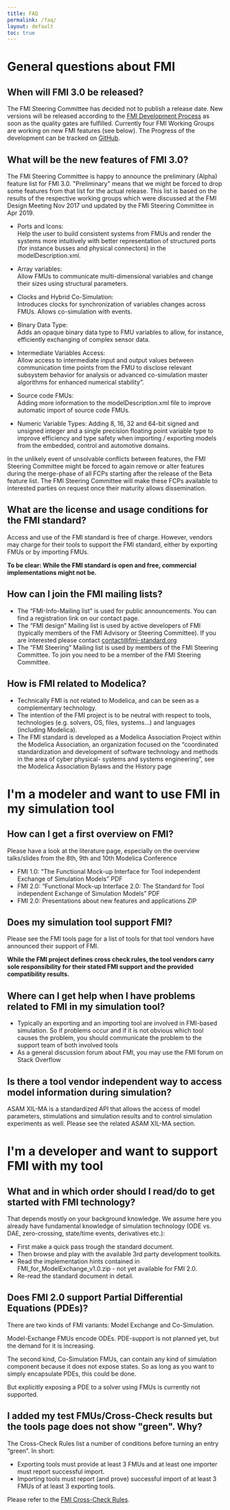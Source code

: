 ```yaml
---
title: FAQ
permalink: /faq/
layout: default
toc: true
---
```


# General questions about FMI

## When will FMI 3.0 be released?

 The FMI Steering Committee has decided not to publish a release date.
 New versions will be released according to the [FMI Development Process](https://svn.fmi-standard.org/fmi/branches/public/docs/DevProcess/FMI_DevelopmentProcess_1.0.pdf) as soon as the quality gates are fulfilled.
 Currently four FMI Working Groups are working on new FMI features (see below).
 The Progress of the development can be tracked on [GitHub](https://github.com/modelica/fmi-standard).


## What will be the new features of FMI 3.0?

The FMI Steering Committee is happy to announce the preliminary (Alpha) feature list for FMI 3.0.
"Preliminary" means that we might be forced to drop some features from that list for the actual release.
This list is based on the results of the respective working groups which were discussed at the FMI Design Meeting Nov 2017 und updated by the FMI Steering Committee in Apr 2019.

- Ports and Icons:  
  Help the user to build consistent systems from FMUs and render the systems more intuitively with better representation of structured ports (for instance busses and physical connectors) in the modelDescription.xml.

- Array variables:  
  Allow FMUs to communicate multi-dimensional variables and change their sizes using structural parameters.

- Clocks and Hybrid Co-Simulation:  
  Introduces clocks for synchronization of variables changes across FMUs. Allows co-simulation with events.

- Binary Data Type:  
  Adds an opaque binary data type to FMU variables to allow, for instance, efficiently exchanging of complex sensor data.

- Intermediate Variables Access:  
  Allow access to intermediate input and output values between communication time points from the FMU to disclose relevant subsystem behavior for analysis or advanced co-simulation master algorithms for enhanced numerical stability”.

- Source code FMUs:  
  Adding more information to the modelDescription.xml file to improve automatic import of source code FMUs.
  
- Numeric Variable Types: 
Adding 8, 16, 32 and 64-bit signed and unsigned integer and a single precision floating point variable type to improve efficiency and type safety when importing / exporting models from the embedded, control and automotive domains.

In the unlikely event of unsolvable conflicts between features, the FMI Steering Committee might be forced to again remove or alter features during the merge-phase of all FCPs starting after the release of the Beta feature list. The FMI Steering Committee will make these FCPs available to interested parties on request once their maturity allows dissemination.


## What are the license and usage conditions for the FMI standard?

Access and use of the FMI standard is free of charge. However, vendors may charge for their tools to support the FMI standard, either by exporting FMUs or by importing FMUs.

**To be clear: While the FMI standard is open and free, commercial implementations might not be.**


## How can I join the FMI mailing lists?

- The “FMI-Info-Mailing list” is used for public announcements. You can find a registration link on our contact page.
- The “FMI design” Mailing list is used by active developers of FMI (typically members of the FMI Advisory or Steering Committee). If you are interested please contact contact@fmi-standard.org
- The “FMI Steering” Mailing list is used by members of the FMI Steering Committee. To join you need to be a member of the FMI Steering Committee.


## How is FMI related to Modelica?

- Technically FMI is not related to Modelica, and can be seen as a complementary technology.
- The intention of the FMI project is to be neutral with respect to tools, technologies (e.g. solvers, OS, files, systems…) and languages (including Modelica).
- The FMI standard is developed as a Modelica Association Project within the Modelica Association, an organization focused on the “coordinated standardization and development of software technology and methods in the area of cyber physical- systems and systems engineering”, see the Modelica Association Bylaws and the History page


# I'm a modeler and want to use FMI in my simulation tool

## How can I get a first overview on FMI?

Please have a look at the literature page, especially on the overview talks/slides from the 8th, 9th and 10th Modelica Conference

- FMI 1.0: “The Functional Mock-up Interface for Tool independent Exchange of Simulation Models” PDF
- FMI 2.0: “Functional Mock-up Interface 2.0: The Standard for Tool independent Exchange of Simulation Models” PDF
- FMI 2.0: Presentations about new features and applications ZIP


## Does my simulation tool support FMI?

Please see the FMI tools page for a list of tools for that tool vendors have announced their support of FMI.

**While the FMI project defines cross check rules, the tool vendors carry sole responsibility for their stated FMI support and the provided compatibility results.**


## Where can I get help when I have problems related to FMI in my simulation tool?

- Typically an exporting and an importing tool are involved in FMI-based simulation. So if problems occur and if it is not obvious which tool causes the problem, you should communicate the problem to the support team of both involved tools
- As a general discussion forum about FMI, you may use the FMI forum on Stack Overflow


## Is there a tool vendor independent way to access model information during simulation?

ASAM XIL-MA is a standardized API that allows the access of model parameters, stimulations and simulation results and to control simulation experiments as well. Please see the related ASAM XIL-MA section.


# I'm a developer and want to support FMI with my tool

## What and in which order should I read/do to get started with FMI technology?

That depends mostly on your background knowledge. We assume here you already have fundamental knowledge of simulation technology (ODE vs. DAE, zero-crossing, state/time events, derivatives etc.):

- First make a quick pass trough the standard document.
- Then browse and play with the available 3rd party development toolkits.
- Read the implementation hints contained in FMI_for_ModelExchange_v1.0.zip - not yet available for FMI 2.0.
- Re-read the standard document in detail.


## Does FMI 2.0 support Partial Differential Equations (PDEs)?

There are two kinds of FMI variants: Model Exchange and Co-Simulation.

Model-Exchange FMUs encode ODEs. PDE-support is not planned yet, but the demand for it is increasing.

The second kind, Co-Simulation FMUs, can contain any kind of simulation component because it does not expose states. So as long as you want to simply encapsulate PDEs, this could be done.

But explicitly exposing a PDE to a solver using FMUs is currently not supported.


## I added my test FMUs/Cross-Check results but the tools page does not show "green". Why?

The Cross-Check Rules list a number of conditions before turning an entry “green”. In short:

- Exporting tools must provide at least 3 FMUs and at least one importer must report successful import.
- Importing tools must report (and prove) successful import of at least 3 FMUs of at least 3 exporting tools.

Please refer to the [FMI Cross-Check Rules](https://github.com/modelica/fmi-cross-check/blob/master/FMI-CROSS-CHECK-RULES.md).
